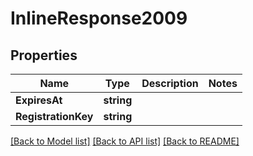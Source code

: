 # InlineResponse2009

## Properties

Name | Type | Description | Notes
------------ | ------------- | ------------- | -------------
**ExpiresAt** | **string** |  | 
**RegistrationKey** | **string** |  | 

[[Back to Model list]](../README.md#documentation-for-models) [[Back to API list]](../README.md#documentation-for-api-endpoints) [[Back to README]](../README.md)


